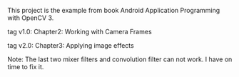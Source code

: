 This project is the example from book Android Application Programming with OpenCV 3.

tag v1.0: Chapter2: Working with Camera Frames

tag v2.0: Chapter3: Applying image effects

Note: The last two mixer filters and convolution filter can not work. I have on time to fix it.

